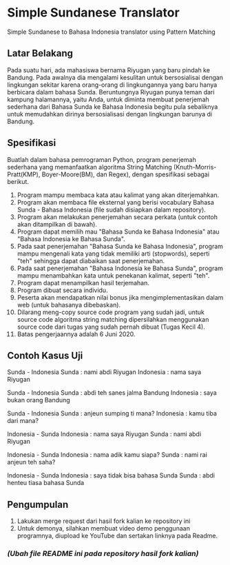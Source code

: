 # Simple Sundanese Translator
Simple Sundanese to Bahasa Indonesia translator using Pattern Matching

## Latar Belakang
Pada suatu hari, ada mahasiswa bernama Riyugan yang baru pindah ke Bandung. Pada awalnya dia mengalami kesulitan untuk bersosialisai dengan lingkungan sekitar karena orang-orang di lingkungannya yang baru hanya berbicara dalam bahasa Sunda. Beruntungnya Riyugan punya teman dari kampung halamannya, yaitu Anda, untuk diminta membuat penerjemah sederhana dari Bahasa Sunda ke Bahasa Indonesia begitu pula sebaliknya untuk memudahkan dirinya bersosialisasi dengan lingkungan barunya di Bandung.

## Spesifikasi
Buatlah dalam bahasa pemrograman Python, program penerjemah sederhana yang memanfaatkan algoritma String Matching (Knuth-Morris-Pratt(KMP), Boyer-Moore(BM), dan Regex), dengan spesifikasi sebagai berikut.
1. Program mampu membaca kata atau kalimat yang akan diterjemahkan.
2. Program akan membaca file eksternal yang berisi vocabulary Bahasa Sunda - Bahasa Indonesia (file sudah disiapkan dalam repository).
3. Program akan melakukan penerjemahan secara perkata (untuk contoh akan ditampilkan di bawah).
4. Program dapat memilih mau "Bahasa Sunda ke Bahasa Indonesia" atau "Bahasa Indonesia ke Bahasa Sunda".
5. Pada saat penerjemahan "Bahasa Sunda ke Bahasa Indonesia", program mampu mengenali kata yang tidak memiliki arti (stopwords), seperti "teh" sehingga dapat diabaikan saat penerjemahan.
6. Pada saat penerjemahan "Bahasa Indonesia ke Bahasa Sunda", program mampu menambahkan kata untuk penekanan kalimat, seperti "teh".
7. Program dapat menampilkan hasil terjemahan.
8. Program dibuat secara individu.
9. Peserta akan mendapatkan nilai bonus jika mengimplementasikan dalam web (untuk bahasanya dibebaskan).
10. Dilarang meng-copy source code program yang sudah jadi, untuk source code algoritma string matching dipersilahkan menggunakan source code dari tugas yang sudah pernah dibuat (Tugas Kecil 4).
11. Batas pengerjaannya adalah 6 Juni 2020.

## Contoh Kasus Uji
Sunda - Indonesia
Sunda : nami abdi Riyugan
Indonesia : nama saya Riyugan

Sunda - Indonesia
Sunda : abdi teh sanes jalma Bandung
Indonesia : saya bukan orang Bandung

Sunda - Indonesia
Sunda : anjeun sumping ti mana?
Indonesia : kamu tiba dari mana?

Indonesia - Sunda
Indonesia : nama saya Riyugan
Sunda : nami abdi Riyugan

Indonesia - Sunda
Indonesia : nama adik kamu siapa?
Sunda : nami rai anjeun teh saha?

Indonesia - Sunda
Indonesia : saya tidak bisa bahasa Sunda
Sunda : abdi henteu tiasa bahasa Sunda

## Pengumpulan
1. Lakukan merge request dari hasil fork kalian ke repository ini
2. Untuk demonya, silahkan membuat video demo penggunaan programnya, diupload ke YouTube dan sertakan linknya pada Readme.

### **_(Ubah file README ini pada repository hasil fork kalian)_**
